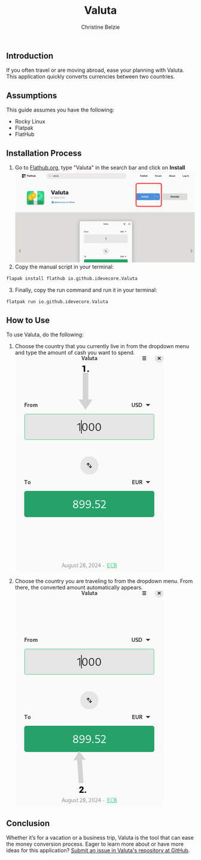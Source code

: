﻿---
 title: Valuta
 author: Christine Belzie
 contributors:
---

## Introduction

 If you often travel or are moving abroad, ease your planning with Valuta. This application quickly converts currencies between two countries.

## Assumptions

This guide assumes you have the following:

- Rocky Linux
- Flatpak
- FlatHub

## Installation Process

1. Go to [Flathub.org](https://flathub.org), type "Valuta" in the search bar and click on **Install**
![Screenshot of the Valuta page on Flathub with the blue install button highlighted in a red square](images/01_valuta.png)
2. Copy the manual script in your terminal:

```bash
flapak install flathub io.github.idevecore.Valuta
```

3. Finally, copy the run command and run it in your terminal:

```bash
flatpak run io.github.idevecore.Valuta
```

## How to Use

To use Valuta, do the following:

1. Choose the country that you currently live in from the dropdown menu and type the amount of cash you want to spend.
![Screenshot of Valuta app showing 1000 USD in the input field, with a grey arrow pointing down to a grey box showing 1000 USD](images/02_valuta.png)

1. Choose the country you are traveling to from the dropdown menu.  From there, the converted amount automatically appears.
![Screenshot showing a grey arrow pointing upward to a green box displaying the converted amount, 899.52 EUR](images/03_valuta.png)

## Conclusion

Whether it’s for a vacation or a business trip, Valuta is the tool that can ease the money conversion process. Eager to learn more about or have more ideas for this application? [Submit an issue in Valuta's repository at GitHub](https://github.com/ideveCore/valuta/issues).
